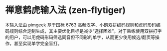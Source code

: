 # 禅意鹤虎输入法 (zen-flytiger)

本输入法由 pimgeek 基于国标 6763 高频汉字、小鹤双拼编码规则和虎码形码编码规则综合定制生成，其主要优化目标是减少“选择困难”。对于熟练使用双拼打字的用户，可以用虎码形码筛选同音但不同形的单字，从而更少使用候选/翻页等操作，甚至实现单字完全盲打。